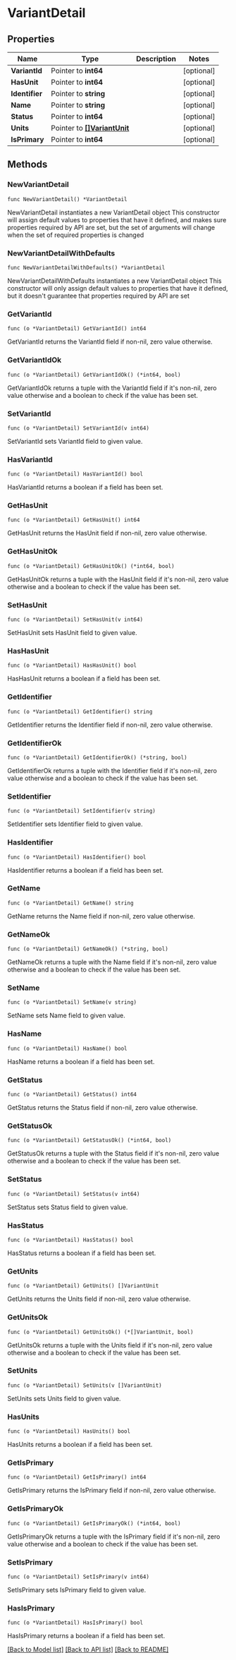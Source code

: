 # VariantDetail

## Properties

Name | Type | Description | Notes
------------ | ------------- | ------------- | -------------
**VariantId** | Pointer to **int64** |  | [optional] 
**HasUnit** | Pointer to **int64** |  | [optional] 
**Identifier** | Pointer to **string** |  | [optional] 
**Name** | Pointer to **string** |  | [optional] 
**Status** | Pointer to **int64** |  | [optional] 
**Units** | Pointer to [**[]VariantUnit**](VariantUnit.md) |  | [optional] 
**IsPrimary** | Pointer to **int64** |  | [optional] 

## Methods

### NewVariantDetail

`func NewVariantDetail() *VariantDetail`

NewVariantDetail instantiates a new VariantDetail object
This constructor will assign default values to properties that have it defined,
and makes sure properties required by API are set, but the set of arguments
will change when the set of required properties is changed

### NewVariantDetailWithDefaults

`func NewVariantDetailWithDefaults() *VariantDetail`

NewVariantDetailWithDefaults instantiates a new VariantDetail object
This constructor will only assign default values to properties that have it defined,
but it doesn't guarantee that properties required by API are set

### GetVariantId

`func (o *VariantDetail) GetVariantId() int64`

GetVariantId returns the VariantId field if non-nil, zero value otherwise.

### GetVariantIdOk

`func (o *VariantDetail) GetVariantIdOk() (*int64, bool)`

GetVariantIdOk returns a tuple with the VariantId field if it's non-nil, zero value otherwise
and a boolean to check if the value has been set.

### SetVariantId

`func (o *VariantDetail) SetVariantId(v int64)`

SetVariantId sets VariantId field to given value.

### HasVariantId

`func (o *VariantDetail) HasVariantId() bool`

HasVariantId returns a boolean if a field has been set.

### GetHasUnit

`func (o *VariantDetail) GetHasUnit() int64`

GetHasUnit returns the HasUnit field if non-nil, zero value otherwise.

### GetHasUnitOk

`func (o *VariantDetail) GetHasUnitOk() (*int64, bool)`

GetHasUnitOk returns a tuple with the HasUnit field if it's non-nil, zero value otherwise
and a boolean to check if the value has been set.

### SetHasUnit

`func (o *VariantDetail) SetHasUnit(v int64)`

SetHasUnit sets HasUnit field to given value.

### HasHasUnit

`func (o *VariantDetail) HasHasUnit() bool`

HasHasUnit returns a boolean if a field has been set.

### GetIdentifier

`func (o *VariantDetail) GetIdentifier() string`

GetIdentifier returns the Identifier field if non-nil, zero value otherwise.

### GetIdentifierOk

`func (o *VariantDetail) GetIdentifierOk() (*string, bool)`

GetIdentifierOk returns a tuple with the Identifier field if it's non-nil, zero value otherwise
and a boolean to check if the value has been set.

### SetIdentifier

`func (o *VariantDetail) SetIdentifier(v string)`

SetIdentifier sets Identifier field to given value.

### HasIdentifier

`func (o *VariantDetail) HasIdentifier() bool`

HasIdentifier returns a boolean if a field has been set.

### GetName

`func (o *VariantDetail) GetName() string`

GetName returns the Name field if non-nil, zero value otherwise.

### GetNameOk

`func (o *VariantDetail) GetNameOk() (*string, bool)`

GetNameOk returns a tuple with the Name field if it's non-nil, zero value otherwise
and a boolean to check if the value has been set.

### SetName

`func (o *VariantDetail) SetName(v string)`

SetName sets Name field to given value.

### HasName

`func (o *VariantDetail) HasName() bool`

HasName returns a boolean if a field has been set.

### GetStatus

`func (o *VariantDetail) GetStatus() int64`

GetStatus returns the Status field if non-nil, zero value otherwise.

### GetStatusOk

`func (o *VariantDetail) GetStatusOk() (*int64, bool)`

GetStatusOk returns a tuple with the Status field if it's non-nil, zero value otherwise
and a boolean to check if the value has been set.

### SetStatus

`func (o *VariantDetail) SetStatus(v int64)`

SetStatus sets Status field to given value.

### HasStatus

`func (o *VariantDetail) HasStatus() bool`

HasStatus returns a boolean if a field has been set.

### GetUnits

`func (o *VariantDetail) GetUnits() []VariantUnit`

GetUnits returns the Units field if non-nil, zero value otherwise.

### GetUnitsOk

`func (o *VariantDetail) GetUnitsOk() (*[]VariantUnit, bool)`

GetUnitsOk returns a tuple with the Units field if it's non-nil, zero value otherwise
and a boolean to check if the value has been set.

### SetUnits

`func (o *VariantDetail) SetUnits(v []VariantUnit)`

SetUnits sets Units field to given value.

### HasUnits

`func (o *VariantDetail) HasUnits() bool`

HasUnits returns a boolean if a field has been set.

### GetIsPrimary

`func (o *VariantDetail) GetIsPrimary() int64`

GetIsPrimary returns the IsPrimary field if non-nil, zero value otherwise.

### GetIsPrimaryOk

`func (o *VariantDetail) GetIsPrimaryOk() (*int64, bool)`

GetIsPrimaryOk returns a tuple with the IsPrimary field if it's non-nil, zero value otherwise
and a boolean to check if the value has been set.

### SetIsPrimary

`func (o *VariantDetail) SetIsPrimary(v int64)`

SetIsPrimary sets IsPrimary field to given value.

### HasIsPrimary

`func (o *VariantDetail) HasIsPrimary() bool`

HasIsPrimary returns a boolean if a field has been set.


[[Back to Model list]](../README.md#documentation-for-models) [[Back to API list]](../README.md#documentation-for-api-endpoints) [[Back to README]](../README.md)



